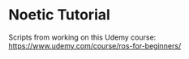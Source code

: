 # Noetic Tutorial

Scripts from working on this Udemy course: https://www.udemy.com/course/ros-for-beginners/


